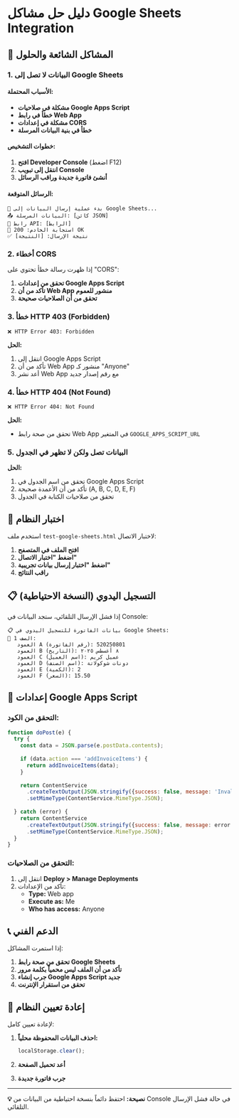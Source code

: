# دليل حل مشاكل Google Sheets Integration

## 🚨 المشاكل الشائعة والحلول

### 1. البيانات لا تصل إلى Google Sheets

#### الأسباب المحتملة:
- **مشكلة في صلاحيات Google Apps Script**
- **خطأ في رابط Web App**
- **مشكلة في إعدادات CORS**
- **خطأ في بنية البيانات المرسلة**

#### خطوات التشخيص:

1. **افتح Developer Console** (اضغط F12)
2. **انتقل إلى تبويب Console**
3. **أنشئ فاتورة جديدة وراقب الرسائل**

#### الرسائل المتوقعة:
```
🚀 بدء عملية إرسال البيانات إلى Google Sheets...
📤 البيانات المرسلة: [كائن JSON]
🔗 رابط API: [الرابط]
📨 استجابة الخادم: 200 OK
✅ نتيجة الإرسال: [النتيجة]
```

### 2. أخطاء CORS

إذا ظهرت رسالة خطأ تحتوي على "CORS":

1. **تحقق من إعدادات Google Apps Script**
2. **تأكد من أن Web App منشور للعموم**
3. **تحقق من أن الصلاحيات صحيحة**

### 3. خطأ HTTP 403 (Forbidden)

```
❌ HTTP Error 403: Forbidden
```

**الحل:**
1. انتقل إلى Google Apps Script
2. تأكد من أن Web App منشور كـ "Anyone"
3. أعد نشر Web App مع رقم إصدار جديد

### 4. خطأ HTTP 404 (Not Found)

```
❌ HTTP Error 404: Not Found
```

**الحل:**
- تحقق من صحة رابط Web App في المتغير `GOOGLE_APPS_SCRIPT_URL`

### 5. البيانات تصل ولكن لا تظهر في الجدول

**الحل:**
1. تحقق من اسم الجدول في Google Apps Script
2. تأكد من أن الأعمدة صحيحة (A, B, C, D, E, F)
3. تحقق من صلاحيات الكتابة في الجدول

## 🧪 اختبار النظام

استخدم ملف `test-google-sheets.html` لاختبار الاتصال:

1. **افتح الملف في المتصفح**
2. **اضغط "اختبار الاتصال"**
3. **اضغط "اختبار إرسال بيانات تجريبية"**
4. **راقب النتائج**

## 📋 التسجيل اليدوي (النسخة الاحتياطية)

إذا فشل الإرسال التلقائي، ستجد البيانات في Console:

```
📋 بيانات الفاتورة للتسجيل اليدوي في Google Sheets:
📝 الصف 1:
   العمود A (رقم الفاتورة): 520250801
   العمود B (التاريخ): ٨ أغسطس ٢٠٢٥
   العمود C (اسم العميل): عميل كريم
   العمود D (اسم الصنف): دونات شوكولاتة
   العمود E (الكمية): 2
   العمود F (السعر): 15.50
```

## 🔧 إعدادات Google Apps Script

### التحقق من الكود:

```javascript
function doPost(e) {
  try {
    const data = JSON.parse(e.postData.contents);
    
    if (data.action === 'addInvoiceItems') {
      return addInvoiceItems(data);
    }
    
    return ContentService
      .createTextOutput(JSON.stringify({success: false, message: 'Invalid action'}))
      .setMimeType(ContentService.MimeType.JSON);
      
  } catch (error) {
    return ContentService
      .createTextOutput(JSON.stringify({success: false, message: error.toString()}))
      .setMimeType(ContentService.MimeType.JSON);
  }
}
```

### التحقق من الصلاحيات:

1. انتقل إلى **Deploy > Manage Deployments**
2. تأكد من الإعدادات:
   - **Type:** Web app
   - **Execute as:** Me
   - **Who has access:** Anyone

## 📞 الدعم الفني

إذا استمرت المشاكل:

1. **تحقق من صحة رابط Google Sheets**
2. **تأكد من أن الملف ليس محمياً بكلمة مرور**
3. **جرب إنشاء Google Apps Script جديد**
4. **تحقق من استقرار الإنترنت**

## 🔄 إعادة تعيين النظام

لإعادة تعيين كامل:

1. **احذف البيانات المحفوظة محلياً:**
   ```javascript
   localStorage.clear();
   ```

2. **أعد تحميل الصفحة**

3. **جرب فاتورة جديدة**

---

**💡 نصيحة:** احتفظ دائماً بنسخة احتياطية من البيانات من Console في حالة فشل الإرسال التلقائي.
